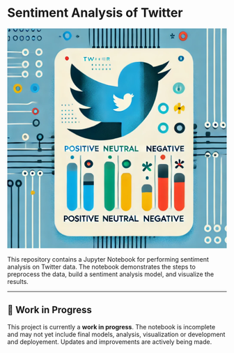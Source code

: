 
# Sentiment Analysis of Twitter

![Sentiment Analysis Visualization](twitter_image.webp)


This repository contains a Jupyter Notebook for performing sentiment analysis on Twitter data. The notebook demonstrates the steps to preprocess the data, build a sentiment analysis model, and visualize the results.

---

## 🚧 **Work in Progress**  
This project is currently a **work in progress**. The notebook is incomplete and may not yet include final models, analysis, visualization or development and deployement. Updates and improvements are actively being made.

